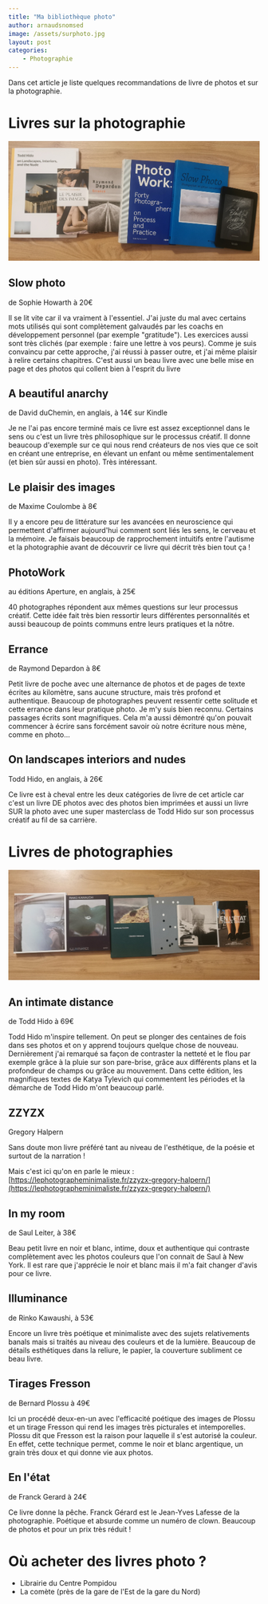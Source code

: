 ```yaml
---
title: "Ma bibliothèque photo"
author: arnaudsnomsed
image: /assets/surphoto.jpg
layout: post
categories:
    - Photographie
---
```


Dans cet article je liste quelques recommandations de livre de photos
et sur la photographie.

# Livres sur la photographie

![](/assets/surphoto.jpg)

## Slow photo
de Sophie Howarth à 20€

Il se lit vite car il va vraiment à l'essentiel. J'ai juste du mal
avec certains mots utilisés qui sont complètement galvaudés par les
coachs en développement personnel (par exemple "gratitude"). Les
exercices aussi sont très clichés (par exemple : faire une lettre à
vos peurs). Comme je suis convaincu par cette approche, j'ai réussi à
passer outre, et j'ai même plaisir à relire certains chapitres. C'est
aussi un beau livre avec une belle mise en page et des photos qui
collent bien à l'esprit du livre

## A beautiful anarchy
de David duChemin, en anglais, à 14€ sur Kindle

Je ne l'ai pas encore terminé mais ce livre est assez exceptionnel
dans le sens ou c'est un livre très philosophique sur le processus
créatif. Il donne beaucoup d'exemple sur ce qui nous rend créateurs de
nos vies que ce soit en créant une entreprise, en élevant un enfant ou
même sentimentalement (et bien sûr aussi en photo). Très intéressant.

## Le plaisir des images
de Maxime Coulombe à 8€

Il y a encore peu de littérature sur les avancées en neuroscience qui
permettent d'affirmer aujourd'hui comment sont liés les sens, le
cerveau et la mémoire. Je faisais beaucoup de rapprochement intuitifs
entre l'autisme et la photographie avant de découvrir ce livre qui
décrit très bien tout ça !

## PhotoWork
au éditions Aperture, en anglais, à 25€

40 photographes répondent aux mêmes questions sur leur processus
créatif. Cette idée fait très bien ressortir leurs différentes
personnalités et aussi beaucoup de points communs entre leurs
pratiques et la nôtre.

## Errance 
de Raymond Depardon à 8€

Petit livre de poche avec une alternance de photos et de pages de
texte écrites au kilomètre, sans aucune structure, mais très profond
et authentique. Beaucoup de photographes peuvent ressentir cette
solitude et cette errance dans leur pratique photo. Je m'y suis bien
reconnu. Certains passages écrits sont magnifiques. Cela m'a aussi
démontré qu'on pouvait commencer à écrire sans forcément savoir où
notre écriture nous mène, comme en photo...

## On landscapes interiors and nudes
Todd Hido, en anglais, à 26€

Ce livre est à cheval entre les deux catégories de livre de cet
article car c'est un livre DE photos avec des photos bien imprimées et
aussi un livre SUR la photo avec une super masterclass de Todd Hido
sur son processus créatif au fil de sa carrière.

# Livres de photographies

![](/assets/dephoto.jpg)


## An intimate distance
de Todd Hido à 69€

Todd Hido m'inspire tellement. On peut se plonger des centaines de
fois dans ses photos et on y apprend toujours quelque chose de
nouveau. Dernièrement j'ai remarqué sa façon de contraster la netteté
et le flou par exemple grâce à la pluie sur son pare-brise, grâce aux
différents plans et la profondeur de champs ou grâce au
mouvement. Dans cette édition, les magnifiques textes de Katya
Tylevich qui commentent les périodes et la démarche de Todd Hido m'ont
beaucoup parlé.


## ZZYZX
Gregory Halpern

Sans doute mon livre préféré tant au niveau de l'esthétique, de la
poésie et surtout de la narration !

Mais c'est ici qu'on en parle le mieux :
[https://lephotographeminimaliste.fr/zzyzx-gregory-halpern/](https://lephotographeminimaliste.fr/zzyzx-gregory-halpern/)

## In my room
de Saul Leiter, à 38€

Beau petit livre en noir et blanc, intime, doux et authentique qui
contraste complètement avec les photos couleurs que l'on connait de
Saul à New York. Il est rare que j'apprécie le noir et blanc mais il
m'a fait changer d'avis pour ce livre.


## Illuminance
de Rinko Kawaushi, à 53€

Encore un livre très poétique et minimaliste avec des sujets
relativements banals mais si traités au niveau des couleurs et de la
lumière. Beaucoup de détails esthétiques dans la reliure, le papier,
la couverture subliment ce beau livre.

## Tirages Fresson
de Bernard Plossu à 49€

Ici un procédé deux-en-un avec l'efficacité poétique des images de
Plossu et un tirage Fresson qui rend les images très picturales et
intemporelles. Plossu dit que Fresson est la raison pour laquelle il
s'est autorisé la couleur. En effet, cette technique permet, comme le
noir et blanc argentique, un grain très doux et qui donne vie aux
photos.

## En l'état
de Franck Gerard à 24€

Ce livre donne la pêche. Franck Gérard est le Jean-Yves Lafesse de la
photographie. Poétique et absurde comme un numéro de clown.
Beaucoup de photos et pour un prix très réduit !

# Où acheter des livres photo ?

- Librairie du Centre Pompidou
- La comète (près de la gare de l'Est de la gare du Nord)
